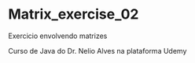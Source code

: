 # Matrix_exercise_02

Exercicio envolvendo matrizes

Curso de Java do Dr. Nelio Alves na plataforma Udemy
